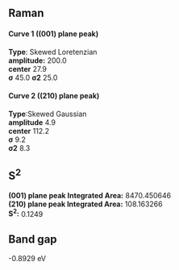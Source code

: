 ## Raman

#### Curve 1 ((001) plane peak)
**Type**: Skewed Loretenzian\
**amplitude:** 200.0\
**center** 27.9\
**σ** 45.0
**σ2** 25.0


#### Curve 2 ((210) plane peak)
**Type**:Skewed Gaussian\
**amplitude** 4.9\
**center** 112.2\
**σ** 9.2\
**σ2** 8.3


## S<sup>2</sup>
**(001) plane peak Integrated Area:** 8470.450646\
**(210) plane peak Integrated Area:** 108.163266\
**S<sup>2</sup>:** 0.1249



## Band gap

-0.8929 eV
